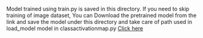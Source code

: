 Model trained using train.py is saved in this directory. If you need to skip training of image dataset, 
You can Download the pretrained model from the link and save the model under this directory and take care of path used in load_model model in classactivationmap.py <a href="https://drive.google.com/file/d/1-AIogcBkLu6sZMepPg_WK60JnDDDtao6/view?usp=sharing"> Click here </a>
